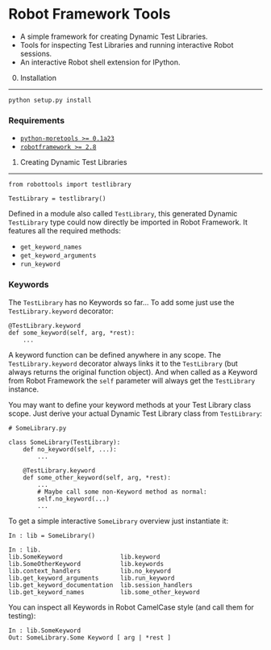 Robot Framework Tools
=====================

* A simple framework for creating Dynamic Test Libraries.
* Tools for inspecting Test Libraries and running interactive Robot sessions.
* An interactive Robot shell extension for IPython.

0. Installation
---------------

    python setup.py install

### Requirements

* [`python-moretools >= 0.1a23`](
    http://bitbucket.org/userzimmermann/python-moretools)
* [`robotframework >= 2.8`](http://robotframework.org)


1. Creating Dynamic Test Libraries
----------------------------------

    from robottools import testlibrary

    TestLibrary = testlibrary()

Defined in a module also called `TestLibrary`,
this generated Dynamic `TestLibrary` type
could now directly be imported in Robot Framework.
It features all the required methods:

* `get_keyword_names`
* `get_keyword_arguments`
* `run_keyword`

### Keywords

The ``TestLibrary`` has no Keywords so far...
To add some just use the `TestLibrary.keyword` decorator:

    @TestLibrary.keyword
    def some_keyword(self, arg, *rest):
        ...

A keyword function can be defined anywhere in any scope.
The `TestLibrary.keyword` decorator
always links it to the `TestLibrary`
(but always returns the original function object).
And when called as a Keyword from Robot Framework
the `self` parameter will always get the `TestLibrary` instance.

You may want to define your keyword methods
at your Test Library class scope.
Just derive your actual Dynamic Test Library class from `TestLibrary`:

    # SomeLibrary.py

    class SomeLibrary(TestLibrary):
        def no_keyword(self, ...):
            ...

        @TestLibrary.keyword
        def some_other_keyword(self, arg, *rest):
            ...
            # Maybe call some non-Keyword method as normal:
            self.no_keyword(...)
            ...

To get a simple interactive `SomeLibrary` overview just instantiate it:

    In : lib = SomeLibrary()

    In : lib.
    lib.SomeKeyword                lib.keyword
    lib.SomeOtherKeyword           lib.keywords
    lib.context_handlers           lib.no_keyword
    lib.get_keyword_arguments      lib.run_keyword
    lib.get_keyword_documentation  lib.session_handlers
    lib.get_keyword_names          lib.some_other_keyword

You can inspect all Keywords in Robot CamelCase style
(and call them for testing):

    In : lib.SomeKeyword
    Out: SomeLibrary.Some Keyword [ arg | *rest ]

